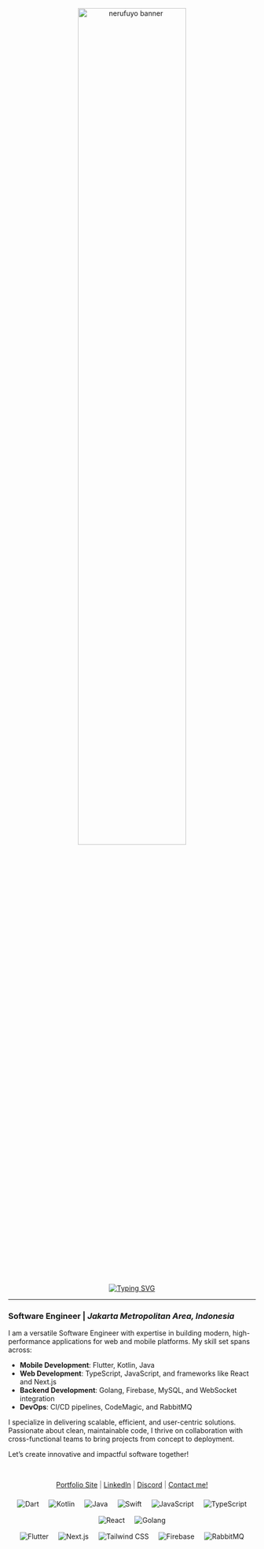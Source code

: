 <div align="center">
  <img src="https://res.cloudinary.com/dxcpx9pxn/image/upload/v1738111754/xvuusonnge1bjgfkgg5b.png" alt="nerufuyo banner" style="width:66%; border-radius: 12px;" />
</div>

<br />

<div align="center">
 <a href="https://git.io/typing-svg">
   <img src="https://readme-typing-svg.herokuapp.com?font=Fira+Code&weight=700&size=28&duration=3000&pause=1000&color=F7F7F7&center=true&multiline=true&width=800&height=100&lines=Craft+with+Code%2C+Work+with+Passion%2C;Oh%2C+here+I+am+Listyo+Adi!" alt="Typing SVG" />
 </a>
</div>
<hr />

### **Software Engineer** | *Jakarta Metropolitan Area, Indonesia*  

I am a versatile Software Engineer with expertise in building modern, high-performance applications for web and mobile platforms. My skill set spans across:  
- **Mobile Development**: Flutter, Kotlin, Java  
- **Web Development**: TypeScript, JavaScript, and frameworks like React and Next.js  
- **Backend Development**: Golang, Firebase, MySQL, and WebSocket integration  
- **DevOps**: CI/CD pipelines, CodeMagic, and RabbitMQ  

I specialize in delivering scalable, efficient, and user-centric solutions. Passionate about clean, maintainable code, I thrive on collaboration with cross-functional teams to bring projects from concept to deployment.  

Let’s create innovative and impactful software together!


<br />

<p align="center" style="color:rgba(110,110,110)">
  <a href="https://www.nerufuyo-brand.com" target="_blank" rel="noopener noreferrer">Portfolio Site</a> |
  <a href="https://www.linkedin.com/in/listyoap/" target="_blank" rel="noopener noreferrer">LinkedIn</a> |
  <a href="https://discord.com/users/333202281535373313" target="_blank" rel="noopener noreferrer">Discord</a> |
  <a href="mailto:listyoap.work@gmail.com" target="_blank" rel="noopener noreferrer">Contact me!</a>
</p>

<div align="center">
  <img src="https://skillicons.dev/icons?i=dart" alt="Dart" style="margin: 8px;" />
  <img src="https://skillicons.dev/icons?i=kotlin" alt="Kotlin" style="margin: 8px;" />
  <img src="https://skillicons.dev/icons?i=java" alt="Java" style="margin: 8px;" />
  <img src="https://skillicons.dev/icons?i=swift" alt="Swift" style="margin: 8px;" />
  <img src="https://skillicons.dev/icons?i=javascript" alt="JavaScript" style="margin: 8px;" />
  <img src="https://skillicons.dev/icons?i=typescript" alt="TypeScript" style="margin: 8px;" />
  <img src="https://skillicons.dev/icons?i=react" alt="React" style="margin: 8px;" />
  <img src="https://skillicons.dev/icons?i=golang" alt="Golang" style="margin: 8px;" /><br />
  <img src="https://skillicons.dev/icons?i=flutter" alt="Flutter" style="margin: 8px;" />
  <img src="https://skillicons.dev/icons?i=nextjs" alt="Next.js" style="margin: 8px;" />
  <img src="https://skillicons.dev/icons?i=tailwind" alt="Tailwind CSS" style="margin: 8px;" />
  <img src="https://skillicons.dev/icons?i=firebase" alt="Firebase" style="margin: 8px;" />
  <img src="https://skillicons.dev/icons?i=rabbitmq" alt="RabbitMQ" style="margin: 8px;" />
</div>
